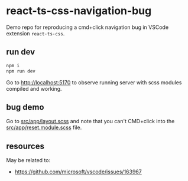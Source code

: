 # react-ts-css-navigation-bug

Demo repo for reproducing a cmd+click navigation bug in VSCode extension `react-ts-css`.

## run dev

```bash
npm i
npm run dev
```

Go to <http://localhost:5170> to observe running server with scss modules compiled and working.

## bug demo

Go to [src/app/layout.scss](src/app/layout.scss) and note that you can't CMD+click into the
[src/app/reset.module.scss](src/app/reset.module.scss) file.

## resources

May be related to:

- https://github.com/microsoft/vscode/issues/163967

